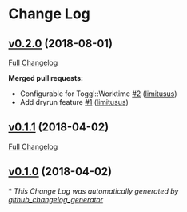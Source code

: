 # Change Log

## [v0.2.0](https://github.com/limitusus/toggl-jobcan/tree/v0.2.0) (2018-08-01)
[Full Changelog](https://github.com/limitusus/toggl-jobcan/compare/v0.1.1...v0.2.0)

**Merged pull requests:**

- Configurable for Toggl::Worktime [\#2](https://github.com/limitusus/toggl-jobcan/pull/2) ([limitusus](https://github.com/limitusus))
- Add dryrun feature [\#1](https://github.com/limitusus/toggl-jobcan/pull/1) ([limitusus](https://github.com/limitusus))

## [v0.1.1](https://github.com/limitusus/toggl-jobcan/tree/v0.1.1) (2018-04-02)
[Full Changelog](https://github.com/limitusus/toggl-jobcan/compare/v0.1.0...v0.1.1)

## [v0.1.0](https://github.com/limitusus/toggl-jobcan/tree/v0.1.0) (2018-04-02)


\* *This Change Log was automatically generated by [github_changelog_generator](https://github.com/skywinder/Github-Changelog-Generator)*